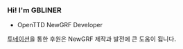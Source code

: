 ### **Hi! I'm GBLINER**
* OpenTTD NewGRF Developer

[투네이션](https://toon.at/donate/637899096802041927)을 통한 후원은 NewGRF 제작과 발전에 큰 도움이 됩니다.
